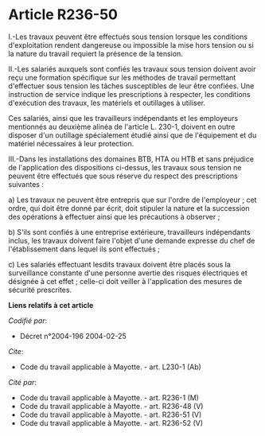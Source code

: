 # Article R236-50

I.-Les travaux peuvent être effectués sous tension lorsque les conditions d'exploitation rendent dangereuse ou impossible la
mise hors tension ou si la nature du travail requiert la présence de la tension. 

II.-Les salariés auxquels sont confiés les travaux sous tension doivent avoir reçu une formation spécifique sur les méthodes
de travail permettant d'effectuer sous tension les tâches susceptibles de leur être confiées. Une instruction de service
indique les prescriptions à respecter, les conditions d'exécution des travaux, les matériels et outillages à utiliser. 

Ces salariés, ainsi que les travailleurs indépendants et les employeurs mentionnés au deuxième alinéa de l'article L. 230-1,
doivent en outre disposer d'un outillage spécialement étudié ainsi que de l'équipement et du matériel nécessaires à leur
protection. 

III.-Dans les installations des domaines BTB, HTA ou HTB et sans préjudice de l'application des dispositions ci-dessus, les
travaux sous tension ne peuvent être effectués que sous réserve du respect des prescriptions suivantes : 

a) Les travaux ne peuvent être entrepris que sur l'ordre de l'employeur ; cet ordre, qui doit être donné par écrit, doit
stipuler la nature et la succession des opérations à effectuer ainsi que les précautions à observer ; 

b) S'ils sont confiés à une entreprise extérieure, travailleurs indépendants inclus, les travaux doivent faire l'objet d'une
demande expresse du chef de l'établissement dans lequel ils sont effectués ; 

c) Les salariés effectuant lesdits travaux doivent être placés sous la surveillance constante d'une personne avertie des
risques électriques et désignée à cet effet ; celle-ci doit veiller à l'application des mesures de sécurité prescrites.

**Liens relatifs à cet article**

_Codifié par_:

  - Décret n°2004-196 2004-02-25

_Cite_:

  - Code du travail applicable à Mayotte. - art. L230-1 (Ab)

_Cité par_:

  - Code du travail applicable à Mayotte. - art. R236-1 (M)
  - Code du travail applicable à Mayotte. - art. R236-48 (V)
  - Code du travail applicable à Mayotte. - art. R236-51 (V)
  - Code du travail applicable à Mayotte. - art. R236-52 (V)
